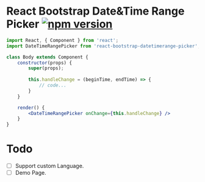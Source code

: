 # React Bootstrap Date&Time Range Picker [![npm version](https://img.shields.io/npm/v/react-bootstrap-datetimerange-picker.svg?style=flat)](https://www.npmjs.com/package/react-bootstrap-datetimerange-picker)

```jsx
import React, { Component } from 'react';
import DateTimeRangePicker from 'react-bootstrap-datetimerange-picker';

class Body extends Component {
    constructor(props) {
        super(props);
        
        this.handleChange = (beginTime, endTime) => {
            // code...
        }
    }

    render() {
        <DateTimeRangePicker onChange={this.handleChange} />
    }
}
```

# Todo

- [ ] Support custom Language.
- [ ] Demo Page.
